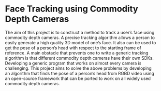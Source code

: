 # Face Tracking using Commodity Depth Cameras

The aim of this project is to construct a method to track a user’s
face using commodity depth cameras. A precise tracking algorithm
allows a person to easily generate a high quality 3D model of one’s
face. It also can be used to get the pose of a person’s head with
respect to the starting frame of reference. A main obstacle that
prevents one to write a generic tracking algorithm is that different
commodity depth cameras have their own SDKs. Developing a
generic program that works on almost every camera is challenging.
This project aims to solve the above problems by developing an
algorithm that finds the pose of a person’s head from RGBD video
using an open-source framework that can be ported to work on all
widely used commodity depth cameras.
